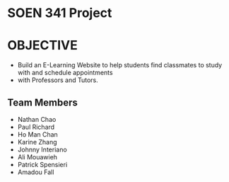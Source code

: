 # SOEN 341 Project

# OBJECTIVE
* Build an E-Learning Website to help students find classmates to study with and schedule appointments 
* with Professors and Tutors.

## Team Members

* Nathan Chao
* Paul Richard
* Ho Man Chan
* Karine Zhang
* Johnny Interiano
* Ali Mouawieh 
* Patrick Spensieri 
* Amadou Fall
